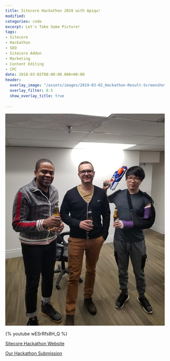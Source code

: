 ```yaml
---
title: Sitecore Hackathon 2019 with Apiqu!
modified: 
categories: code
excerpt: Let's Take Some Picture!
tags:
- Sitecore
- Hackathon
- SEO
- Sitecore Addon
- Marketing
- Content Editing
- CPC
date: 2018-03-02T08:00:00.000+00:00
header:
  overlay_image: "/assets/images/2019-03-02_Hackathon-Result-Screenshot.png"
  overlay_filter: 0.5
  show_overlay_title: true

---
```

![](/assets/images/sitecore-hackathon-grouppic.jpg)

{% youtube wESrRfs8H_Q %}

[Sitecore Hackathon Website](http://www.sitecorehackathon.org/sitecore-hackathon-2019/)

[Our Hackathon Submission](https://github.com/Sitecore-Hackathon/2019-The-Knights-Who-Say-Ni)